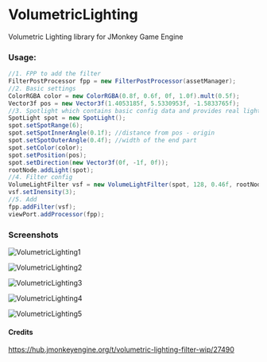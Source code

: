 # VolumetricLighting
Volumetric Lighting library for JMonkey Game Engine


### Usage:
```java
//1. FPP to add the filter
FilterPostProcessor fpp = new FilterPostProcessor(assetManager);
//2. Basic settings
ColorRGBA color = new ColorRGBA(0.8f, 0.6f, 0f, 1.0f).mult(0.5f);
Vector3f pos = new Vector3f(1.4053185f, 5.5330953f, -1.5833765f); 
//3. Spotlight which contains basic config data and provides real lighting
SpotLight spot = new SpotLight();
spot.setSpotRange(6);
spot.setSpotInnerAngle(0.1f); //distance from pos - origin
spot.setSpotOuterAngle(0.4f); //width of the end part
spot.setColor(color);
spot.setPosition(pos);
spot.setDirection(new Vector3f(0f, -1f, 0f)); 
rootNode.addLight(spot);        
//4. Filter config 
VolumeLightFilter vsf = new VolumeLightFilter(spot, 128, 0.46f, rootNode);
vsf.setInensity(3);
//5. Add
fpp.addFilter(vsf);
viewPort.addProcessor(fpp);
```
### Screenshots

![VolumetricLighting1](../master/img/VolumetricLighting1.jpg)

![VolumetricLighting2](../master/img/VolumetricLighting2.jpg)

![VolumetricLighting3](../master/img/VolumetricLighting3.jpg)

![VolumetricLighting4](../master/img/VolumetricLighting4.jpg)

![VolumetricLighting5](../master/img/VolumetricLighting5.jpg)


#### Credits

https://hub.jmonkeyengine.org/t/volumetric-lighting-filter-wip/27490
 
